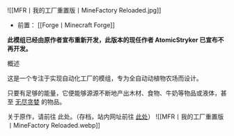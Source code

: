![[MFR丨我的工厂重置版丨MineFactory Reloaded.jpg]]
- 前置：
    [[Forge丨Minecraft Forge]]

**此模组已经由原作者宣布重新开发，此版本的现任作者 AtomicStryker 已宣布不再开发。**

概述

这是一个专注于实现自动化工厂的模组，专为全自动动植物农场而设计。

只要有足够的能量，它便能够源源不断地产出木材、食物、牛奶等物品或液体，甚至 [无尽贪婪](https://www.mcmod.cn/class/505.html "无尽贪婪") 的物品。

关于原作，请前往 此处。（存档，站内网址前往 [此处](https://www.mcmod.cn/class/13731.html)）
![[MFR丨我的工厂重置版丨MineFactory Reloaded.webp]]